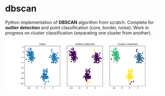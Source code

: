 # dbscan

Python implementation of **DBSCAN** algorithm from scratch. Complete for **outlier detection** and point classification (core, border, noise). Work in progress on cluster classification (separating one cluster from another). 

![Plot](Figure_1.png)
